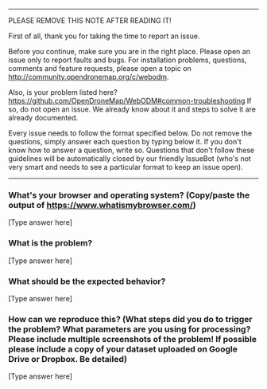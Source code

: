 ****************************************
PLEASE REMOVE THIS NOTE AFTER READING IT!

First of all, thank you for taking the time to report an issue.

Before you continue, make sure you are in the right place. Please open an issue only to report faults and bugs. For installation problems, questions, comments and feature requests, please open a topic on http://community.opendronemap.org/c/webodm. 

Also, is your problem listed here? https://github.com/OpenDroneMap/WebODM#common-troubleshooting
If so, do not open an issue. We already know about it and steps to solve it are already documented.

Every issue needs to follow the format specified below. Do not remove the questions, simply answer each question by typing below it. If you don't know how to answer a question, write so. Questions that don't follow these guidelines will be automatically closed by our friendly IssueBot (who's not very smart and needs to see a particular format to keep an issue open).
****************************************

### What's your browser and operating system? (Copy/paste the output of https://www.whatismybrowser.com/)

[Type answer here]

### What is the problem?

[Type answer here]

### What should be the expected behavior?

[Type answer here]

### How can we reproduce this? (What steps did you do to trigger the problem? What parameters are you using for processing? Please include multiple screenshots of the problem! If possible please include a copy of your dataset uploaded on Google Drive or Dropbox. Be detailed)

[Type answer here]
